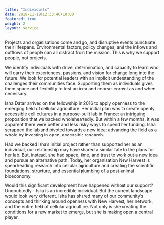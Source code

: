 ```yaml
---
title: "Individuals"
date: 2018-11-18T12:33:46+10:00
featured: true
weight: 2
layout: service
---
```


Projects and organisations come and go, and disruptive events punctuate their lifespans. Environmental factors, policy changes, and the inflows and outflows of people can all distract from the mission. This is why we support people, not projects. 

We identify individuals with drive, determination, and capacity to learn who will carry their experiences, passions, and vision for change long into the future. We look for potential leaders with an implicit understanding of the challenges their communities face. Supporting them as individuals gives them space and flexibility to test an idea and course-correct as and when necessary. 

Isha Datar arrived on the fellowship in 2016 to apply openness to the emerging field of cellular agriculture. Her initial plan was to create openly accessible cell cultures in a purpose-built lab in France: an intriguing proposition that we backed wholeheartedly. But within a few months, it was apparent there were better and less risky ways to spend her funding. Isha scrapped the lab and pivoted towards a new idea: advancing the field as a whole by investing in open, accessible research. 

Had we backed Isha’s initial project rather than supported her as an individual, our relationship may have shared a similar fate to the plans for her lab. But, instead, she had space, time, and trust to work out a new idea and pursue an alternative path. Today, her organisation New Harvest is spearheading research into cellular agriculture and creating the scientific foundations, structure, and essential plumbing of a post-animal bioeconomy. 

Would this significant development have happened without our support? Undoubtedly - Isha is an incredible individual. But the current landscape would look very different. Isha has shared many of our community’s concepts and thinking around openness with New Harvest, her network, and the entire field of cellular agriculture. Not only is she creating the conditions for a new market to emerge, but she is making open a central player.  

